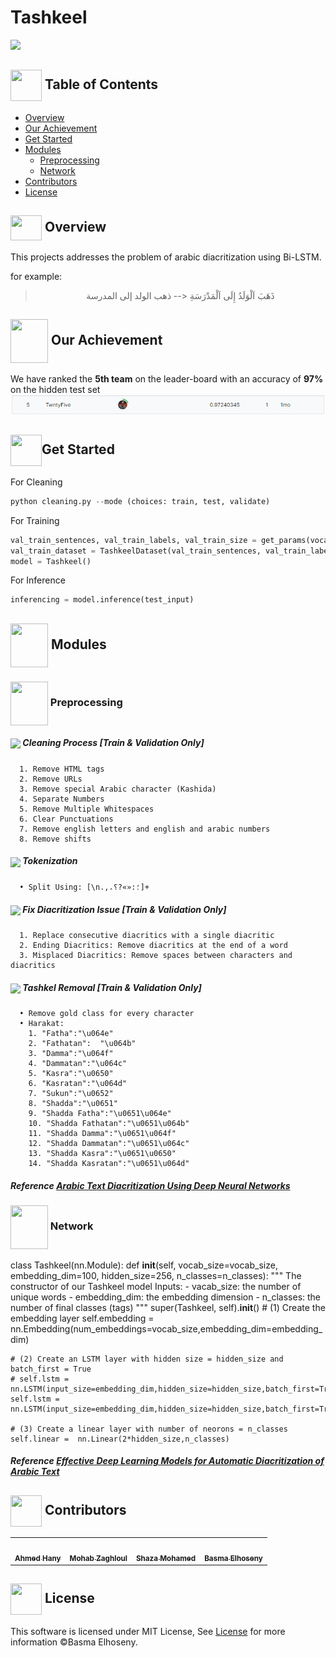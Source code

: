 # Tashkeel

<img src="https://wefaqdev.net/upload/7747943442.jpg" height="500px"/>



## <img align= center width=50px height=50px src="https://user-images.githubusercontent.com/71986226/154075883-2a5679d2-b411-448f-b423-9565babf35aa.gif"> Table of Contents
- <a href ="#Overview">Overview</a>
- <a href ="#Achievement">Our Achievement</a>
- <a href ="#started"> Get Started</a>
- <a href ="#modules"> Modules</a>
  - <a href ="#preprocessing">Preprocessing</a>
  - <a href ="#network">Network</a>
- <a href ="#contributors">Contributors</a>
- <a href ="#license">License</a>


## <img align="center"  width =50px  height =40px src="https://em-content.zobj.net/source/animated-noto-color-emoji/356/waving-hand_1f44b.gif"> Overview <a id = "Overview"></a>
This projects addresses the problem of arabic diacritization using Bi-LSTM.

for example:
<div align="center">

> ذَهَبَ اَلْوَلَدُ إِلَى اَلْمَدْرَسَةِ <-- ذهب الولد إلى المدرسة
</div>

## <img align="center"  width =60px  height =70px src="https://opengameart.org/sites/default/files/gif_3.gif"> Our Achievement <a id = "Achievement"></a>
 We have ranked the **5th team** on the leader-board with an accuracy of **97%** on the hidden test set  ![score_board](assets/score_board.png)

## <img  align= center width=50px height=50px src="https://cdn.pixabay.com/animation/2022/07/31/06/27/06-27-17-124_512.gif">Get Started <a id = "started"></a>

For Cleaning

```python
python cleaning.py --mode (choices: train, test, validate)
```

For Training

```python
val_train_sentences, val_train_labels, val_train_size = get_params(vocab_map, classes, 'val_train_X.pickle', 'val_train_Y.pickle')
val_train_dataset = TashkeelDataset(val_train_sentences, val_train_labels, vocab_map['<PAD>'],max_length)
model = Tashkeel()
```

For Inference

```python
inferencing = model.inference(test_input)
```

<a id = "modules"></a>
##  <img align="center"  width =60px  height =70px src="https://media0.giphy.com/media/QcvMA5Oebq1sk/giphy.gif?cid=6c09b9524f0j11h02l3m2i5ghx4et60zmj4vxls7d3z6xzr8&ep=v1_gifs_search&rid=giphy.gif&ct=g"> Modules

<a id = "preprocessing"></a>
### <img align="center"  width =60px  height =70px src="https://media4.giphy.com/media/ux6vPam8BubuCxbW20/giphy.gif?cid=6c09b952gi267xsujaqufpqwuzeqhbi88q0ohj83jwv6dpls&ep=v1_stickers_related&rid=giphy.gif&ct=s"> Preprocessing
  #####  <img align="center"  width =50px  src="https://maidcleantx.com/wp-content/uploads/2017/11/broom-gif.gif"> Cleaning Process  [Train & Validation Only]
      1. Remove HTML tags
      2. Remove URLs
      3. Remove special Arabic character (Kashida)
      4. Separate Numbers
      5. Remove Multiple Whitespaces
      6. Clear Punctuations
      7. Remove english letters and english and arabic numbers
      8. Remove shifts
  #####  <img align="center"  width =40px  src="https://i2.wp.com/media0.giphy.com/media/4KELPefVuGnAvPJ2lx/giphy.gif"> Tokenization 
      • Split Using: [\n.,،؛:«»?؟]+
  #####  <img align="center"  width =40px  src="https://media2.giphy.com/media/2W9HV0KOywNhnkKl6O/giphy.gif"> Fix Diacritization Issue [Train & Validation Only]
      1. Replace consecutive diacritics with a single diacritic
      2. Ending Diacritics: Remove diacritics at the end of a word
      3. Misplaced Diacritics: Remove spaces between characters and diacritics
  #####  <img align="center"  width =40px  src="https://ugokawaii.com/wp-content/uploads/2023/06/trash-can.gif"> Tashkel Removal [Train & Validation Only]
      • Remove gold class for every character
      • Harakat:
        1. "Fatha":"\u064e"
        2. "Fathatan":  "\u064b"
        3. "Damma":"\u064f"
        4. "Dammatan":"\u064c"
        5. "Kasra":"\u0650"
        6. "Kasratan":"\u064d"
        7. "Sukun":"\u0652"
        8. "Shadda":"\u0651"
        9. "Shadda Fatha":"\u0651\u064e"
        10. "Shadda Fathatan":"\u0651\u064b"
        11. "Shadda Damma":"\u0651\u064f"
        12. "Shadda Dammatan":"\u0651\u064c"
        13. "Shadda Kasra":"\u0651\u0650"
        14. "Shadda Kasratan":"\u0651\u064d"      
    

##### Reference <a href="https://arxiv.org/abs/1905.01965">Arabic Text Diacritization Using Deep Neural Networks</a> 

<a id = "network"></a>
### <img align="center"  width =60px  height =70px src="https://static.wixstatic.com/media/17ac83_cf1a5fed37844786aafa17eca78679eb~mv2.gif"> Network
class Tashkeel(nn.Module):
  def __init__(self, vocab_size=vocab_size, embedding_dim=100, hidden_size=256, n_classes=n_classes):
    """
    The constructor of our Tashkeel model
    Inputs:
    - vacab_size: the number of unique words
    - embedding_dim: the embedding dimension
    - n_classes: the number of final classes (tags)
    """
    super(Tashkeel, self).__init__()
    # (1) Create the embedding layer
    self.embedding = nn.Embedding(num_embeddings=vocab_size,embedding_dim=embedding_dim)

    # (2) Create an LSTM layer with hidden size = hidden_size and batch_first = True
    # self.lstm =  nn.LSTM(input_size=embedding_dim,hidden_size=hidden_size,batch_first=True)
    self.lstm =  nn.LSTM(input_size=embedding_dim,hidden_size=hidden_size,batch_first=True,num_layers=2,bidirectional=True)

    # (3) Create a linear layer with number of neorons = n_classes
    self.linear =  nn.Linear(2*hidden_size,n_classes)
##### Reference <a href="https://ieeexplore.ieee.org/document/9274427">Effective Deep Learning Models for Automatic Diacritization of Arabic Text</a> 
  



<!-- Contributors -->
## <img  align= center width=50px height=50px src="https://media1.giphy.com/media/WFZvB7VIXBgiz3oDXE/giphy.gif?cid=6c09b952tmewuarqtlyfot8t8i0kh6ov6vrypnwdrihlsshb&rid=giphy.gif&ct=s"> Contributors <a id = "contributors"></a>

<!-- Contributors list -->
<table align="center" >
  <tr>
    <td align="center"><a href="https://github.com/Ahmed-H300"><img src="https://avatars.githubusercontent.com/u/67925988?v=4" width="150px;" alt=""/><br /><sub><b>Ahmed Hany</b></sub></a></td>
    <td align="center"><a href="https://github.com/Mohabz-911" ><img src="https://avatars.githubusercontent.com/u/68201932?v=4" width="150px;" alt=""/><br /><sub><b>Mohab Zaghloul</b></sub></a><br />
    <td align="center"><a href="https://github.com/ShazaMohamed"><img src="https://avatars.githubusercontent.com/u/56974730?v=4" width="150px;" alt=""/><br /><sub><b>Shaza Mohamed</b></sub></a><br />
    <td align="center"><a href="https://github.com/BasmaElhoseny01"><img src="https://avatars.githubusercontent.com/u/72309546?v=4" width="150px;" alt=""/><br /><sub><b>Basma Elhoseny</b></sub></a><br /></td>
  </tr>
</table>

## <img  align= center width=50px height=50px src="https://media1.giphy.com/media/ggoKD4cFbqd4nyugH2/giphy.gif?cid=6c09b9527jpi8kfxsj6eswuvb7ay2p0rgv57b7wg0jkihhhv&rid=giphy.gif&ct=s"> License <a id = "license"></a>
This software is licensed under MIT License, See [License](https://github.com/BasmaElhoseny01/Tashkeel/blob/main/LICENSE) for more information ©Basma Elhoseny.
